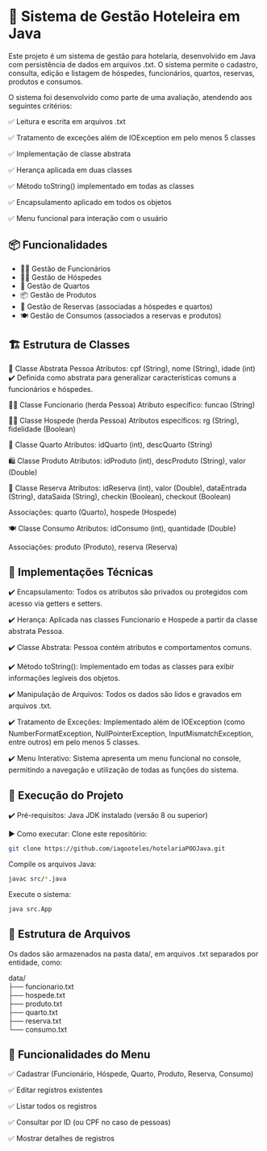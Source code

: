 # 🏨 Sistema de Gestão Hoteleira em Java

Este projeto é um sistema de gestão para hotelaria, desenvolvido em Java com persistência de dados em arquivos .txt. O sistema permite o cadastro, consulta, edição e listagem de hóspedes, funcionários, quartos, reservas, produtos e consumos.

O sistema foi desenvolvido como parte de uma avaliação, atendendo aos seguintes critérios:

✅ Leitura e escrita em arquivos .txt

✅ Tratamento de exceções além de IOException em pelo menos 5 classes

✅ Implementação de classe abstrata

✅ Herança aplicada em duas classes

✅ Método toString() implementado em todas as classes

✅ Encapsulamento aplicado em todos os objetos

✅ Menu funcional para interação com o usuário

## 📦 Funcionalidades
- 🧑‍💼 Gestão de Funcionários
- 🧑‍🎓 Gestão de Hóspedes
- 🏨 Gestão de Quartos
- 📦 Gestão de Produtos
- 📅 Gestão de Reservas (associadas a hóspedes e quartos)
- 🍽️ Gestão de Consumos (associados a reservas e produtos)

## 🏗️ Estrutura de Classes
🔷 Classe Abstrata
Pessoa
Atributos: cpf (String), nome (String), idade (int)
✔️ Definida como abstrata para generalizar características comuns a funcionários e hóspedes.

🧑‍💼 Classe Funcionario (herda Pessoa)
Atributo específico: funcao (String)

🧑‍🎓 Classe Hospede (herda Pessoa)
Atributos específicos: rg (String), fidelidade (Boolean)

🏨 Classe Quarto
Atributos: idQuarto (int), descQuarto (String)

🛍️ Classe Produto
Atributos: idProduto (int), descProduto (String), valor (Double)

📅 Classe Reserva
Atributos:
idReserva (int), valor (Double), dataEntrada (String), dataSaida (String), checkin (Boolean), checkout (Boolean)

Associações:
quarto (Quarto), hospede (Hospede)

🍽️ Classe Consumo
Atributos:
idConsumo (int), quantidade (Double)

Associações:
produto (Produto), reserva (Reserva)

## 🧠 Implementações Técnicas
✔️ Encapsulamento: Todos os atributos são privados ou protegidos com acesso via getters e setters.

✔️ Herança: Aplicada nas classes Funcionario e Hospede a partir da classe abstrata Pessoa.

✔️ Classe Abstrata: Pessoa contém atributos e comportamentos comuns.

✔️ Método toString(): Implementado em todas as classes para exibir informações legíveis dos objetos.

✔️ Manipulação de Arquivos: Todos os dados são lidos e gravados em arquivos .txt.

✔️ Tratamento de Exceções: Implementado além de IOException (como NumberFormatException, NullPointerException, InputMismatchException, entre outros) em pelo menos 5 classes.

✔️ Menu Interativo: Sistema apresenta um menu funcional no console, permitindo a navegação e utilização de todas as funções do sistema.

## 🚀 Execução do Projeto

✔️ Pré-requisitos:
Java JDK instalado (versão 8 ou superior)

▶️ Como executar:
Clone este repositório:

```bash
git clone https://github.com/iagooteles/hotelariaPOOJava.git
```

Compile os arquivos Java:
```bash
javac src/*.java
```

Execute o sistema:
```bash
java src.App
```

## 📂 Estrutura de Arquivos
Os dados são armazenados na pasta data/, em arquivos .txt separados por entidade, como:

data/  
├── funcionario.txt  
├── hospede.txt  
├── produto.txt  
├── quarto.txt  
├── reserva.txt  
└── consumo.txt  


## 📝 Funcionalidades do Menu
✅ Cadastrar (Funcionário, Hóspede, Quarto, Produto, Reserva, Consumo)

✅ Editar registros existentes

✅ Listar todos os registros

✅ Consultar por ID (ou CPF no caso de pessoas)

✅ Mostrar detalhes de registros
